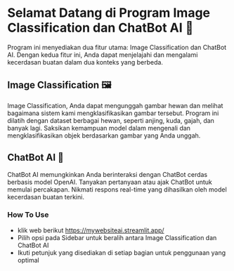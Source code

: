 # Selamat Datang di Program Image Classification dan ChatBot AI 🚀
Program ini menyediakan dua fitur utama: Image Classification dan ChatBot AI. Dengan kedua fitur ini, Anda dapat menjelajahi dan mengalami kecerdasan buatan dalam dua konteks yang berbeda.

## Image Classification 🖼️
Image Classification, Anda dapat mengunggah gambar hewan dan melihat bagaimana sistem kami mengklasifikasikan gambar tersebut. Program ini dilatih dengan dataset berbagai hewan, seperti anjing, kuda, gajah, dan banyak lagi. Saksikan kemampuan model dalam mengenali dan mengklasifikasikan objek berdasarkan gambar yang Anda unggah.

## ChatBot AI 🤖
ChatBot AI memungkinkan Anda berinteraksi dengan ChatBot cerdas berbasis model OpenAI. Tanyakan pertanyaan atau ajak ChatBot untuk memulai percakapan. Nikmati respons real-time yang dihasilkan oleh model kecerdasan buatan terkini.

### How To Use
- klik web berikut https://mywebsiteai.streamlit.app/ 
- Pilih opsi pada Sidebar untuk beralih antara Image Classification dan ChatBot AI
- Ikuti petunjuk yang disediakan di setiap bagian untuk penggunaan yang optimal
